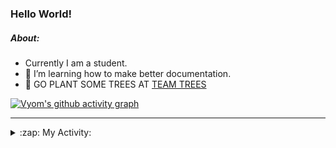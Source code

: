 ### Hello World!

##### About:
- Currently I am a student.
- 🌱 I’m learning how to make better documentation.
- 🌱 GO PLANT SOME TREES AT [TEAM TREES](https://teamtrees.org/)

[![Vyom's github activity graph](https://activity-graph.herokuapp.com/graph?username=Vyvy-vi)](https://github.com/ashutosh00710/github-readme-activity-graph)

---
<details>
  <summary>:zap: My Activity:</summary>
  
<!--START_SECTION:waka-->
![Code Time](http://img.shields.io/badge/Code%20Time-986%20hrs%2037%20mins-blue)

**I'm a Night 🦉** 

```text
🌞 Morning    90 commits     ███░░░░░░░░░░░░░░░░░░░░░░   13.49% 
🌆 Daytime    160 commits    ██████░░░░░░░░░░░░░░░░░░░   23.99% 
🌃 Evening    226 commits    ████████░░░░░░░░░░░░░░░░░   33.88% 
🌙 Night      191 commits    ███████░░░░░░░░░░░░░░░░░░   28.64%

```
📅 **I'm Most Productive on Sunday** 

```text
Monday       94 commits     ███░░░░░░░░░░░░░░░░░░░░░░   14.09% 
Tuesday      103 commits    ███░░░░░░░░░░░░░░░░░░░░░░   15.44% 
Wednesday    79 commits     ███░░░░░░░░░░░░░░░░░░░░░░   11.84% 
Thursday     102 commits    ███░░░░░░░░░░░░░░░░░░░░░░   15.29% 
Friday       106 commits    ████░░░░░░░░░░░░░░░░░░░░░   15.89% 
Saturday     74 commits     ██░░░░░░░░░░░░░░░░░░░░░░░   11.09% 
Sunday       109 commits    ████░░░░░░░░░░░░░░░░░░░░░   16.34%

```


📊 **This Week I Spent My Time On** 

```text
🔥 Editors: 
VS Code                  3 hrs 53 mins       █████████████████████████   100.0%

🐱‍💻 Projects: 
advent-of-code-2022      3 hrs 8 mins        ████████████████████░░░░░   80.85% 
python-generators        44 mins             ████░░░░░░░░░░░░░░░░░░░░░   19.15% 
file-utils               0 secs              ░░░░░░░░░░░░░░░░░░░░░░░░░   0.0%

```


 Last Updated on 12/12/2022 00:10:20 UTC
<!--END_SECTION:waka-->
</details>
